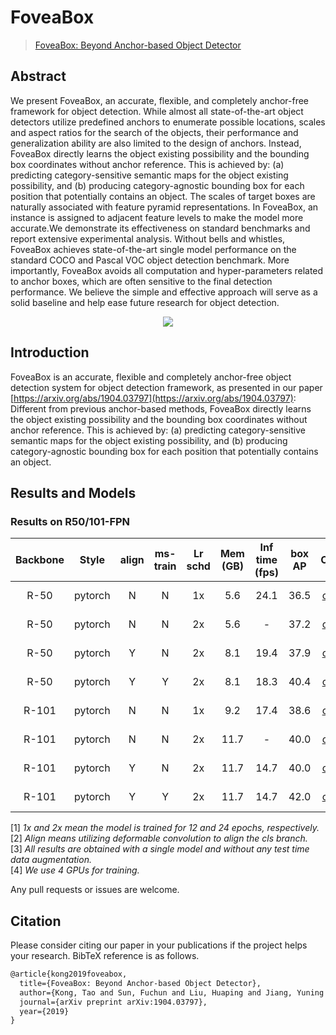 # FoveaBox

> [FoveaBox: Beyond Anchor-based Object Detector](https://arxiv.org/abs/1904.03797)

<!-- [ALGORITHM] -->

## Abstract

We present FoveaBox, an accurate, flexible, and completely anchor-free framework for object detection. While almost all state-of-the-art object detectors utilize predefined anchors to enumerate possible locations, scales and aspect ratios for the search of the objects, their performance and generalization ability are also limited to the design of anchors. Instead, FoveaBox directly learns the object existing possibility and the bounding box coordinates without anchor reference. This is achieved by: (a) predicting category-sensitive semantic maps for the object existing possibility, and (b) producing category-agnostic bounding box for each position that potentially contains an object. The scales of target boxes are naturally associated with feature pyramid representations. In FoveaBox, an instance is assigned to adjacent feature levels to make the model more accurate.We demonstrate its effectiveness on standard benchmarks and report extensive experimental analysis. Without bells and whistles, FoveaBox achieves state-of-the-art single model performance on the standard COCO and Pascal VOC object detection benchmark. More importantly, FoveaBox avoids all computation and hyper-parameters related to anchor boxes, which are often sensitive to the final detection performance. We believe the simple and effective approach will serve as a solid baseline and help ease future research for object detection.

<div align=center>
<img src="https://user-images.githubusercontent.com/40661020/143885497-332d38a7-b492-4f51-b9d2-ef9d4ad4412a.png"/>
</div>

## Introduction

FoveaBox is an accurate, flexible and completely anchor-free object detection system for object detection framework, as presented in our paper [https://arxiv.org/abs/1904.03797](https://arxiv.org/abs/1904.03797):
Different from previous anchor-based methods, FoveaBox directly learns the object existing possibility and the bounding box coordinates without anchor reference. This is achieved by: (a) predicting category-sensitive semantic maps for the object existing possibility, and (b) producing category-agnostic bounding box for each position that potentially contains an object.

## Results and Models

### Results on R50/101-FPN

| Backbone |  Style  | align | ms-train | Lr schd | Mem (GB) | Inf time (fps) | box AP |                               Config                                |                                                                                                                                                                                                        Download                                                                                                                                                                                                         |
| :------: | :-----: | :---: | :------: | :-----: | :------: | :------------: | :----: | :-----------------------------------------------------------------: | :---------------------------------------------------------------------------------------------------------------------------------------------------------------------------------------------------------------------------------------------------------------------------------------------------------------------------------------------------------------------------------------------------------------------: |
|   R-50   | pytorch |   N   |    N     |   1x    |   5.6    |      24.1      |  36.5  |              [config](fovea_r50_fpn_4xb4-1x_coco.py)              |                                                               [model](https://download.openmmlab.com/mmdetection/v2.0/foveabox/fovea_r50_fpn_4x4_1x_coco/fovea_r50_fpn_4x4_1x_coco_20200219-ee4d5303.pth) \| [log](https://download.openmmlab.com/mmdetection/v2.0/foveabox/fovea_r50_fpn_4x4_1x_coco/fovea_r50_fpn_4x4_1x_coco_20200219_223025.log.json)                                                               |
|   R-50   | pytorch |   N   |    N     |   2x    |   5.6    |       -        |  37.2  |              [config](fovea_r50_fpn_4xb4-2x_coco.py)              |                                                               [model](https://download.openmmlab.com/mmdetection/v2.0/foveabox/fovea_r50_fpn_4x4_2x_coco/fovea_r50_fpn_4x4_2x_coco_20200203-2df792b1.pth) \| [log](https://download.openmmlab.com/mmdetection/v2.0/foveabox/fovea_r50_fpn_4x4_2x_coco/fovea_r50_fpn_4x4_2x_coco_20200203_112043.log.json)                                                               |
|   R-50   | pytorch |   Y   |    N     |   2x    |   8.1    |      19.4      |  37.9  |       [config](fovea_r50_fpn_gn-head-align_4xb4-2x_coco.py)       |                                   [model](https://download.openmmlab.com/mmdetection/v2.0/foveabox/fovea_align_r50_fpn_gn-head_4x4_2x_coco/fovea_align_r50_fpn_gn-head_4x4_2x_coco_20200203-8987880d.pth) \| [log](https://download.openmmlab.com/mmdetection/v2.0/foveabox/fovea_align_r50_fpn_gn-head_4x4_2x_coco/fovea_align_r50_fpn_gn-head_4x4_2x_coco_20200203_134252.log.json)                                   |
|   R-50   | pytorch |   Y   |    Y     |   2x    |   8.1    |      18.3      |  40.4  | [config](fovea_r50_fpn_gn-head-align_ms-640-800-4xb4-2x_coco.py)  |   [model](https://download.openmmlab.com/mmdetection/v2.0/foveabox/fovea_align_r50_fpn_gn-head_mstrain_640-800_4x4_2x_coco/fovea_align_r50_fpn_gn-head_mstrain_640-800_4x4_2x_coco_20200205-85ce26cb.pth) \| [log](https://download.openmmlab.com/mmdetection/v2.0/foveabox/fovea_align_r50_fpn_gn-head_mstrain_640-800_4x4_2x_coco/fovea_align_r50_fpn_gn-head_mstrain_640-800_4x4_2x_coco_20200205_112557.log.json)   |
|  R-101   | pytorch |   N   |    N     |   1x    |   9.2    |      17.4      |  38.6  |             [config](fovea_r101_fpn_4xb4-1x_coco.py)              |                                                             [model](https://download.openmmlab.com/mmdetection/v2.0/foveabox/fovea_r101_fpn_4x4_1x_coco/fovea_r101_fpn_4x4_1x_coco_20200219-05e38f1c.pth) \| [log](https://download.openmmlab.com/mmdetection/v2.0/foveabox/fovea_r101_fpn_4x4_1x_coco/fovea_r101_fpn_4x4_1x_coco_20200219_011740.log.json)                                                             |
|  R-101   | pytorch |   N   |    N     |   2x    |   11.7   |       -        |  40.0  |             [config](fovea_r101_fpn_4xb4-2x_coco.py)              |                                                             [model](https://download.openmmlab.com/mmdetection/v2.0/foveabox/fovea_r101_fpn_4x4_2x_coco/fovea_r101_fpn_4x4_2x_coco_20200208-02320ea4.pth) \| [log](https://download.openmmlab.com/mmdetection/v2.0/foveabox/fovea_r101_fpn_4x4_2x_coco/fovea_r101_fpn_4x4_2x_coco_20200208_202059.log.json)                                                             |
|  R-101   | pytorch |   Y   |    N     |   2x    |   11.7   |      14.7      |  40.0  |      [config](fovea_r101_fpn_gn-head-align_4xb4-2x_coco.py)       |                                 [model](https://download.openmmlab.com/mmdetection/v2.0/foveabox/fovea_align_r101_fpn_gn-head_4x4_2x_coco/fovea_align_r101_fpn_gn-head_4x4_2x_coco_20200208-c39a027a.pth) \| [log](https://download.openmmlab.com/mmdetection/v2.0/foveabox/fovea_align_r101_fpn_gn-head_4x4_2x_coco/fovea_align_r101_fpn_gn-head_4x4_2x_coco_20200208_203337.log.json)                                 |
|  R-101   | pytorch |   Y   |    Y     |   2x    |   11.7   |      14.7      |  42.0  | [config](fovea_r101_fpn_gn-head-align_ms-640-800-4xb4-2x_coco.py) | [model](https://download.openmmlab.com/mmdetection/v2.0/foveabox/fovea_align_r101_fpn_gn-head_mstrain_640-800_4x4_2x_coco/fovea_align_r101_fpn_gn-head_mstrain_640-800_4x4_2x_coco_20200208-649c5eb6.pth) \| [log](https://download.openmmlab.com/mmdetection/v2.0/foveabox/fovea_align_r101_fpn_gn-head_mstrain_640-800_4x4_2x_coco/fovea_align_r101_fpn_gn-head_mstrain_640-800_4x4_2x_coco_20200208_202124.log.json) |

\[1\] *1x and 2x mean the model is trained for 12 and 24 epochs, respectively.* \
\[2\] *Align means utilizing deformable convolution to align the cls branch.* \
\[3\] *All results are obtained with a single model and without any test time data augmentation.*\
\[4\] *We use 4 GPUs for training.*

Any pull requests or issues are welcome.

## Citation

Please consider citing our paper in your publications if the project helps your research. BibTeX reference is as follows.

```latex
@article{kong2019foveabox,
  title={FoveaBox: Beyond Anchor-based Object Detector},
  author={Kong, Tao and Sun, Fuchun and Liu, Huaping and Jiang, Yuning and Shi, Jianbo},
  journal={arXiv preprint arXiv:1904.03797},
  year={2019}
}
```
